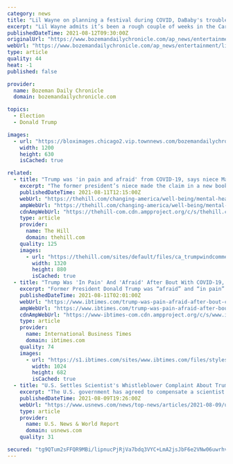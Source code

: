 ```yaml
---
category: news
title: "Lil Wayne on planning a festival during COVID, DaBaby's troubles and that meeting with Trump"
excerpt: "Lil Wayne admits it’s been a rough couple of weeks in the Carter household for sports fandom. First, the 38-year-old rapper, born Dwayne Michael Carter Jr., watched in courtside agony as his good pal Chris Paul’s Phoenix Suns lost in the NBA Finals to the Milwaukee Bucks."
publishedDateTime: 2021-08-12T09:30:00Z
originalUrl: "https://www.bozemandailychronicle.com/ap_news/entertainment/lil-wayne-on-planning-a-festival-during-covid-dababys-troubles-and-that-meeting-with-trump/article_4d0d88dc-d848-5d91-95b6-43969d13664e.html"
webUrl: "https://www.bozemandailychronicle.com/ap_news/entertainment/lil-wayne-on-planning-a-festival-during-covid-dababys-troubles-and-that-meeting-with-trump/article_4d0d88dc-d848-5d91-95b6-43969d13664e.html"
type: article
quality: 44
heat: -1
published: false

provider:
  name: Bozeman Daily Chronicle
  domain: bozemandailychronicle.com

topics:
  - Election
  - Donald Trump

images:
  - url: "https://bloximages.chicago2.vip.townnews.com/bozemandailychronicle.com/content/tncms/custom/image/2ffee154-edef-11e4-a572-ab4a61dde6eb.png"
    width: 1200
    height: 630
    isCached: true

related:
  - title: "Trump was 'in pain and afraid' from COVID-19, says niece Mary Trump"
    excerpt: "The former president’s niece made the claim in a new book. Former President Trump was allegedly “in pain and afraid” after he contracted the coronavirus back in early October. Mary claimed that he was struggling to breathe while playing up theatrical his return."
    publishedDateTime: 2021-08-11T12:15:00Z
    webUrl: "https://thehill.com/changing-america/well-being/mental-health/567303-trump-was-in-pain-and-afraid-from-covid-19-says"
    ampWebUrl: "https://thehill.com/changing-america/well-being/mental-health/567303-trump-was-in-pain-and-afraid-from-covid-19-says?amp"
    cdnAmpWebUrl: "https://thehill-com.cdn.ampproject.org/c/s/thehill.com/changing-america/well-being/mental-health/567303-trump-was-in-pain-and-afraid-from-covid-19-says?amp"
    type: article
    provider:
      name: The Hill
      domain: thehill.com
    quality: 125
    images:
      - url: "https://thehill.com/sites/default/files/ca_trumpwindcomments_061721getty_1.jpg"
        width: 1320
        height: 880
        isCached: true
  - title: "Trump Was 'In Pain' And 'Afraid' After Bout With COVID-19, New Book Says"
    excerpt: "Former President Donald Trump was “afraid” and “in pain” while he was receiving treatment for a severe COVID-19 infection, his niece Mary Trump has claimed in a new book. In Mary Trump’s upcoming book “ The Reckoning: Our Nation's Trauma and Finding a Way to Heal ,"
    publishedDateTime: 2021-08-11T02:01:00Z
    webUrl: "https://www.ibtimes.com/trump-was-pain-afraid-after-bout-covid-19-new-book-says-3270851"
    ampWebUrl: "https://www.ibtimes.com/trump-was-pain-afraid-after-bout-covid-19-new-book-says-3270851?amp=1"
    cdnAmpWebUrl: "https://www-ibtimes-com.cdn.ampproject.org/c/s/www.ibtimes.com/trump-was-pain-afraid-after-bout-covid-19-new-book-says-3270851?amp=1"
    type: article
    provider:
      name: International Business Times
      domain: ibtimes.com
    quality: 74
    images:
      - url: "https://s1.ibtimes.com/sites/www.ibtimes.com/files/styles/full/public/2020/10/10/donald-trump-returned-to-the-white-house-on.jpg"
        width: 1024
        height: 682
        isCached: true
  - title: "U.S. Settles Scientist's Whistleblower Complaint About Trump COVID-19 Response"
    excerpt: "The U.S. government has agreed to compensate a scientist who filed a whistleblower complaint that said former President Donald Trump's administration botched its early response to the coronavirus pandemic,"
    publishedDateTime: 2021-08-09T19:26:00Z
    webUrl: "https://www.usnews.com/news/top-news/articles/2021-08-09/us-settles-scientists-whistleblower-complaint-about-trump-covid-19-response"
    type: article
    provider:
      name: U.S. News & World Report
      domain: usnews.com
    quality: 31

secured: "tg9QTum2sFFQR9MBi/lipnucPjRjVa7bdq3VYC+LmA2jsJbF6e2VNw06uwrhvR0eQlUniBa+z2Wg3M7IGvCDwj4/ifn//kq1luQ0McKf7HNw/cGiigNwIwPmSZ0HgCyINfFZN6BaUjLg4xnek6D/Ir6+XzKMP6e8TP6UviM78RU8MZkv2NAPphxwxvq0Te5S+wpT+AnaSG6GdesUaYgLsr0UxSBF1/O5lsBhT1QWYIEFcC1gIAWqQV33O0nkxNixxqvQ0obZGjPckjamY7Jb97o+q+dosGvxVwKdUI0l6ylHVnsQWwv3iYqhuo/QB7nNF+XfbUlc5KNRsQpAcL26z/c9Ig+9v25nRv0qvV3bbzQ=;Ucgj11MkdztFHDC0HjBm8Q=="
---
```


